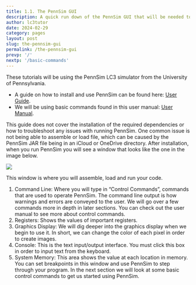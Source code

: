 ```yaml
---
title: 1.1. The PennSim GUI
description: A quick run down of the PennSim GUI that will be needed to build, simulate, and debug LC3 code.
author: lc3tutor
date: 2024-02-29 
category: pages
layout: post
slug: the-pennsim-gui
permalink: /the-pennsim-gui
prevp: '/'
nextp: '/basic-commands'
---
```


These tutorials will be using the PennSim LC3 simulator from the University of Pennsylvania.

- A guide on how to install and use PennSim can be found here: [User Guide](https://acg.cis.upenn.edu/milom/cse240-Fall06/pennsim/pennsim-guide.html).
- We will be using basic commands found in this user manual: [User Manual](https://acg.cis.upenn.edu/milom/cse240-Fall06/pennsim/pennsim-manual.html).

This guide does not cover the installation of the required dependencies or how to troubleshoot any issues with running PennSim. One common issue is not being able to assemble or load file, which can be caused by the PennSim JAR file being in an iCloud or OneDrive directory. After installation, when you run PennSim you will see a window that looks like the one in the image below.

<img src="{{ site.imageurl }}1/1-1-1.png" class="center_img">

This window is where you will assemble, load and run your code.

1. Command Line: Where  you will type in “Control Commands”, commands that are used to operate PennSim. The command line output is how warnings and errors are conveyed to the user. We will go over a few commands more in depth in later sections. You can check out the user manual to see more about control commands.
2. Registers: Shows the values of important registers.
3. Graphics Display: We will dig deeper into the graphics display when we begin to use it. In short, we can change the color of each pixel in order to create images.
4. Console: This is the text input/output interface. You must click this box in order to input text from the keyboard.
5. System Memory: This area shows the value at each location in memory. You can set breakpoints in this window and use PennSim to step through your program.
In the next section we will look at some basic control commands to get us started using PennSim.
